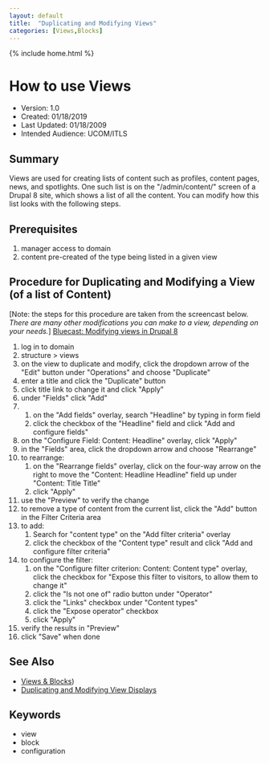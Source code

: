 ```yaml
---
layout: default
title:  "Duplicating and Modifying Views"
categories: [Views,Blocks] 
---
```

{% include home.html %}
# How to use Views
* Version: 1.0
* Created: 01/18/2019
* Last Updated: 01/18/2009
* Intended Audience: UCOM/ITLS

## Summary
Views are used for creating lists of content such as profiles, content pages, news, and spotlights. One such list is on the "/admin/content/" screen of a Drupal 8 site, which shows a list of all the content. You can modify how this list looks with the following steps.

## Prerequisites

 1. manager access to domain
 2. content pre-created of the type being listed in a given view


## Procedure for Duplicating and Modifying a View (of a list of Content)
[Note: the steps for this procedure are taken from the screencast below. *There are many other modifications you can make to a view, depending on your needs.*]
[Bluecast: Modifying views in Drupal 8](https://bluecast.hosted.panopto.com/Panopto/Pages/Viewer.aspx?id=ce8de2ec-ae7c-428f-af2c-a95401330782)

1. log in to domain
2. structure > views
3. on the view to duplicate and modify, click the dropdown arrow of the "Edit" button under "Operations" and choose "Duplicate"
4. enter a title and click the "Duplicate" button
5. click title link to change it and click "Apply"
6. under "Fields" click "Add"
7. 
    1. on the "Add fields" overlay, search "Headline" by typing in form field
    2. click the checkbox of the "Headline" field and click "Add and configure fields"
8. on the "Configure Field: Content: Headline" overlay, click "Apply"
9. in the "Fields" area, click the dropdown arrow and choose "Rearrange"
10. to rearrange:
    1. on the "Rearrange fields" overlay, click on the four-way arrow on the right to move the "Content: Headline Headline" field up under "Content: Title Title"
    2. click "Apply"
11. use the "Preview" to verify the change
12. to remove a type of content from the current list, click the "Add" button in the Filter Criteria area
13. to add:
    1. Search for "content type" on the "Add filter criteria" overlay 
    2. click the checkbox of the "Content type" result and click "Add and configure filter criteria"
14. to configure the filter:
    1. on the "Configure filter criterion: Content: Content type" overlay, click the checkbox for "Expose this filter to visitors, to allow them to change it"
    2. click the "Is not one of" radio button under "Operator"
    3. click the "Links" checkbox under "Content types"
    4. click the "Expose operator" checkbox
    5. click "Apply"
15. verify the results in "Preview"
16. click "Save" when done





## See Also

* [Views & Blocks](/VIEWS_BLOCKS))
* [Duplicating and Modifying View Displays](DUPLICATING_MODIFYING_VIEW_DISPLAYS)

## Keywords

* view
* block
* configuration

